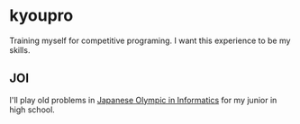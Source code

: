 # kyoupro
Training myself for competitive programing. I want this experience to be my skills.

## JOI

I'll play old problems in [Japanese Olympic in Informatics](https://www.ioi-jp.org/) for my junior in high school.

